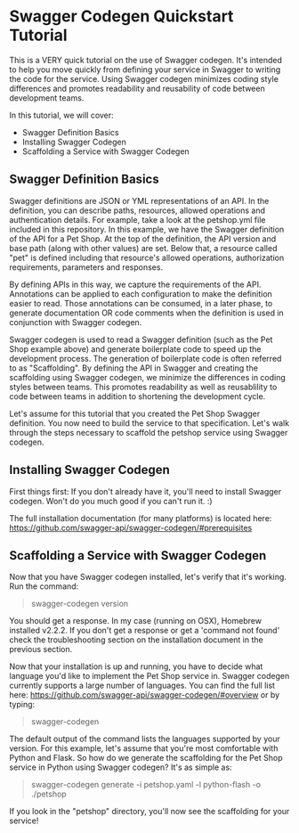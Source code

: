 # Swagger Codegen Quickstart Tutorial
This is a VERY quick tutorial on the use of Swagger codegen.  It's intended to help you move quickly from defining your service in Swagger to writing the code for the service.  Using Swagger codegen minimizes coding style differences and promotes readability and reusability of code between development teams.

In this tutorial, we will cover:
* Swagger Definition Basics
* Installing Swagger Codegen
* Scaffolding a Service with Swagger Codegen


## Swagger Definition Basics
Swagger definitions are JSON or YML representations of an API.  In the definition, you can describe paths, resources, allowed operations and authentication details.  For example, take a look at the petshop.yml file included in this repository.  In this example, we have the Swagger definition of the API for a Pet Shop.  At the top of the definition, the API version and base path (along with other values) are set.  Below that, a resource called "pet" is defined including that resource's allowed operations, authorization requirements, parameters and responses.  

By defining APIs in this way, we capture the requirements of the API.  Annotations can be applied to each configuration to make the definition easier to read.  Those annotations can be consumed, in a later phase, to generate documentation OR code comments when the definition is used in conjunction with Swagger codegen.

Swagger codegen is used to read a Swagger definition (such as the Pet Shop example above) and generate boilerplate code to speed up the development process.  The generation of boilerplate code is often referred to as "Scaffolding".  By defining the API in Swagger and creating the scaffolding using Swagger codegen, we minimize the differences in coding styles between teams.  This promotes readability as well as reusablility to code between teams in addition to shortening the development cycle.  

Let's assume for this tutorial that you created the Pet Shop Swagger definition.  You now need to build the service to that specification.  Let's walk through the steps necessary to scaffold the petshop service using Swagger codegen.  

## Installing Swagger Codegen
First things first:  If you don't already have it, you'll need to install Swagger codegen.  Won't do you much good if you can't run it.  :)

The full installation documentation (for many platforms) is located here:  https://github.com/swagger-api/swagger-codegen/#prerequisites

## Scaffolding a Service with Swagger Codegen

Now that you have Swagger codegen installed, let's verify that it's working.  Run the command:
> swagger-codegen version

You should get a response.  In my case (running on OSX), Homebrew installed v2.2.2.  If you don't get a response or get a 'command not found' check the troubleshooting section on the installation document in the previous section.

Now that your installation is up and running, you have to decide what language you'd like to implement the Pet Shop service in.  Swagger codegen currently supports a large number of languages.  You can find the full list here:  https://github.com/swagger-api/swagger-codegen/#overview or by typing:
> swagger-codegen

The default output of the command lists the languages supported by your version.  For this example, let's assume that you're most comfortable with Python and Flask.  So how do we generate the scaffolding for the Pet Shop service in Python using Swagger codegen?  It's as simple as:
> swagger-codegen generate -i petshop.yaml -l python-flash -o ./petshop

If you look in the "petshop" directory, you'll now see the scaffolding for your service!  
